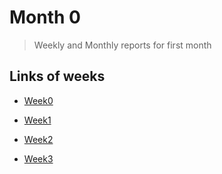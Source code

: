 # Month 0

> Weekly and Monthly reports for first month

## Links of weeks
- [Week0](https://github.com/Sharelter/plct_work/tree/main/month0/week0)

- [Week1](https://github.com/Sharelter/plct_work/tree/main/month0/week1)

- [Week2](https://github.com/Sharelter/plct_work/tree/main/month0/week2)

- [Week3](https://github.com/Sharelter/plct_work/tree/main/month0/week3)